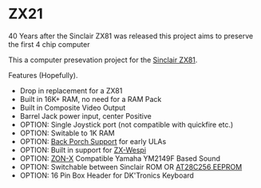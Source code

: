 # ZX21
40 Years after the Sinclair ZX81 was released this project aims to preserve the first 4 chip computer

This a computer presevation project for the [Sinclair ZX81](https://github.com/fordp2002/ZX21.git).

Features (Hopefully).

* Drop in replacement for a ZX81
* Built in 16K+ RAM, no need for a RAM Pack
* Built in Composite Video Output 
* Barrel Jack power input, center Positive
* OPTION: Single Joystick port (not compatible with quickfire etc.)
* OPTION: Switable to 1K RAM
* OPTION: [Back Porch Support](http://zx.zigg.net/misc-projects/ZX81_Video_Conditioning.pdf) for early ULAs
* OPTION: Built in support for [ZX-Wespi](https://github.com/holmatic/zx-iot-mi)
* OPTION: [ZON-X](http://www.zx81stuff.org.uk/zx81/hardware/ZONX81) Compatible Yamaha YM2149F Based Sound
* OPTION: Switchable between Sinclair ROM OR [AT28C256 EEPROM](http://ww1.microchip.com/downloads/en/DeviceDoc/doc0006.pdf)
* OPTION: 16 Pin Box Header for DK'Tronics Keyboard
